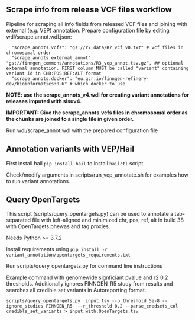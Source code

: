 ## Scrape info from release VCF files workflow

Pipeline for scraping all info fields from released VCF files and joining with external (e.g. VEP) annotation.
Prepare configuration file by editing wdl/scrape.annot.wdl.json:
```
  "scrape_annots.vcfs": "gs://r7_data/R7_vcf_v0.txt" # vcf files in chromosomal order
  "scrape_annots.external_annot": "gs://finngen_commons/annotations/R3_vep_annot.tsv.gz", ## optional external annotation. FIRST column MUST be called "variant" containing variant id in CHR:POS:REF:ALT format
  "scrape_annots.docker": "eu.gcr.io/finngen-refinery-dev/bioinformatics:0.6" # which docker to use
```

**NOTE: use the scrape_annots_v4.wdl for creating variant annotations for releases imputed with sisuv4.**

**IMPORTANT: Give the scrape_annots.vcfs files in chromosomal order as the chunks are joined to a single file in given order.**

Run wdl/scrape_annot.wdl with the prepared configuration file


## Annotation variants with VEP/Hail

First install hail `pip install hail` to install `hailctl` script.

Check/modify arguments in scripts/run_vep_annotate.sh for examples how to run variant annotations.


## Query OpenTargets

This script (scripts/query_opentargets.py) can be used to annotate a tab-separated file with left-aligned and minimized chr, pos, ref, alt in build 38 with OpenTargets phewas
and tag proxies.

Needs Python >= 3.7.2

Install requirements using `pip install -r variant_annotation/opentargets_requirements.txt`

Run scripts/query_opentargets.py for command line instructions

Example command with genomewide signficiant pvalue and r2 0.2 thresholds.  Additionally ignores FINNGEN_R5 study from results and searches all credible set variants in Autoreporting format.

`scripts/query_opentargets.py  input.tsv --p_threshold 5e-8 --ignore_studies FINNGEN_R5  --r_threshold 0.2 --parse_credsets_col credible_set_variants > input.with.OpenTargets.tsv`
